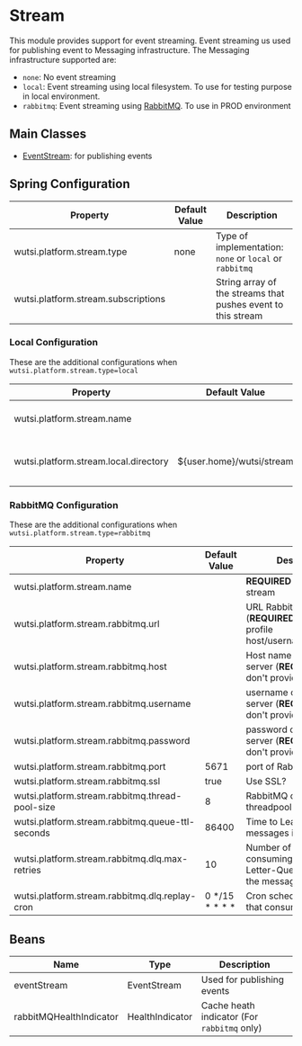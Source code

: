 # Stream

This module provides support for event streaming. Event streaming us used for publishing event to Messaging
infrastructure. The Messaging infrastructure supported are:

- `none`: No event streaming
- `local`: Event streaming using local filesystem. To use for testing purpose in local environment.
- `rabbitmq`: Event streaming using [RabbitMQ](https://www.rabbitmq.com/). To use in PROD environment

## Main Classes

- [EventStream](https://github.com/wutsi/wutsi-core/blob/master/src/main/kotlin/com/wutsi/stream/EventStream.kt): for
  publishing events

## Spring Configuration

| Property                            | Default Value | Description                                                  |
|-------------------------------------|---------------|--------------------------------------------------------------|
| wutsi.platform.stream.type          | none          | Type of implementation: `none` or `local` or `rabbitmq`      |
| wutsi.platform.stream.subscriptions |               | String array of the streams that pushes event to this stream |

### Local Configuration

These are the additional configurations when `wutsi.platform.stream.type=local`

| Property                              | Default Value             | Description                       |
|---------------------------------------|---------------------------|-----------------------------------|
| wutsi.platform.stream.name            |                           | REQUIRED - Name of the stream     |
| wutsi.platform.stream.local.directory | ${user.home}/wutsi/stream | Directory where events are stored |

### RabbitMQ Configuration

These are the additional configurations when `wutsi.platform.stream.type=rabbitmq`

| Property                                         | Default Value  | Description                                                                                |
|--------------------------------------------------|----------------|--------------------------------------------------------------------------------------------|
| wutsi.platform.stream.name                       |                | **REQUIRED** - Name of the stream                                                          |
| wutsi.platform.stream.rabbitmq.url               |                | URL RabbitMQ server (**REQUIRED** if you don't profile host/username/password)             |
| wutsi.platform.stream.rabbitmq.host              |                | Host name of RabbitMQ server (**REQUIRED** if you don't provide the URL)                   |
| wutsi.platform.stream.rabbitmq.username          |                | username of RabbitMQ server (**REQUIRED** if you don't provide the URL)                    |
| wutsi.platform.stream.rabbitmq.password          |                | password of RabbitMQ server (**REQUIRED** if you don't provide the URL)                    |
| wutsi.platform.stream.rabbitmq.port              | 5671           | port of RabbitMQ server                                                                    |
| wutsi.platform.stream.rabbitmq.ssl               | true           | Use SSL?                                                                                   |
| wutsi.platform.stream.rabbitmq.thread-pool-size  | 8              | RabbitMQ consumer threadpool size                                                          |
| wutsi.platform.stream.rabbitmq.queue-ttl-seconds | 86400          | Time to Leave of the messages in the queue                                                 |
| wutsi.platform.stream.rabbitmq.dlq.max-retries   | 10             | Number of retries for consuming the Dead-Letter-Queue, after what the message is discarded |
| wutsi.platform.stream.rabbitmq.dlq.replay-cron   | 0 */15 * * * * | Cron schedule of the job that consume the DLQ                                              |

## Beans

| Name                    | Type            | Description                                 |
|-------------------------|-----------------|---------------------------------------------|
| eventStream             | EventStream     | Used for publishing events                  |
| rabbitMQHealthIndicator | HealthIndicator | Cache heath indicator (For `rabbitmq` only) |
